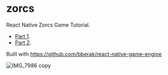 # zorcs
React Native Zorcs Game Tutorial.
- [Part 1](https://youtu.be/HZxQk3ayWaU).
- [Part 2](https://youtu.be/ZucVJSyqA2Q).

Built with https://github.com/bberak/react-native-game-engine

![IMG_7986 copy](https://user-images.githubusercontent.com/12046657/169696845-53a9b9bc-02d4-4eae-990f-01935b822a39.PNG)
